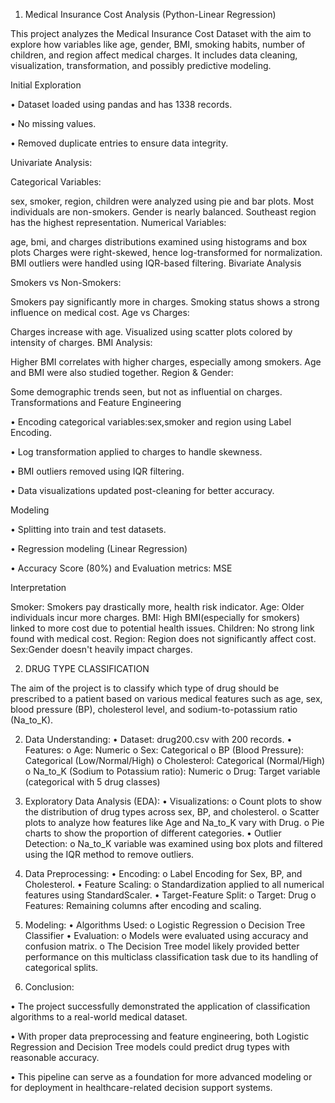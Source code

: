 1)  Medical Insurance Cost Analysis (Python-Linear Regression)

This project analyzes the Medical Insurance Cost Dataset with the aim to explore how variables like age, gender, BMI, smoking habits, number of children, and region affect medical charges. It includes data cleaning, visualization, transformation, and possibly predictive modeling.

Initial Exploration

• Dataset loaded using pandas and has 1338 records.

• No missing values.

• Removed duplicate entries to ensure data integrity.

Univariate Analysis:

Categorical Variables:

sex, smoker, region, children were analyzed using pie and bar plots.
Most individuals are non-smokers.
Gender is nearly balanced.
Southeast region has the highest representation.
Numerical Variables:

age, bmi, and charges distributions examined using histograms and box plots
Charges were right-skewed, hence log-transformed for normalization.
BMI outliers were handled using IQR-based filtering.
Bivariate Analysis

Smokers vs Non-Smokers:

Smokers pay significantly more in charges.
Smoking status shows a strong influence on medical cost.
Age vs Charges:

Charges increase with age.
Visualized using scatter plots colored by intensity of charges.
BMI Analysis:

Higher BMI correlates with higher charges, especially among smokers.
Age and BMI were also studied together.
Region & Gender:

Some demographic trends seen, but not as influential on charges.
Transformations and Feature Engineering

• Encoding categorical variables:sex,smoker and region using Label Encoding.

• Log transformation applied to charges to handle skewness.

• BMI outliers removed using IQR filtering.

• Data visualizations updated post-cleaning for better accuracy.

Modeling

• Splitting into train and test datasets.

• Regression modeling (Linear Regression)

• Accuracy Score (80%) and Evaluation metrics: MSE

Interpretation

Smoker: Smokers pay drastically more, health risk indicator.
Age: Older individuals incur more charges.
BMI: High BMI(especially for smokers) linked to more cost due to potential health issues.
Children: No strong link found with medical cost.
Region: Region does not significantly affect cost.
Sex:Gender doesn't heavily impact charges.

2)  DRUG TYPE CLASSIFICATION


The aim of the project is to  classify which type of drug should be prescribed to a patient based on various medical features such as age, sex, blood pressure (BP), cholesterol level, and sodium-to-potassium ratio (Na_to_K).

2. Data Understanding:
•	Dataset: drug200.csv with 200 records.
•	Features:
o	Age: Numeric
o	Sex: Categorical
o	BP (Blood Pressure): Categorical (Low/Normal/High)
o	Cholesterol: Categorical (Normal/High)
o	Na_to_K (Sodium to Potassium ratio): Numeric
o	Drug: Target variable (categorical with 5 drug classes)

3. Exploratory Data Analysis (EDA):
•	Visualizations:
o	Count plots to show the distribution of drug types across sex, BP, and cholesterol.
o	Scatter plots to analyze how features like Age and Na_to_K vary with Drug.
o	Pie charts to show the proportion of different categories.
•	Outlier Detection:
o	Na_to_K variable was examined using box plots and filtered using the IQR method to remove outliers.

4. Data Preprocessing:
•	Encoding:
o	Label Encoding for Sex, BP, and Cholesterol.
•	Feature Scaling:
o	Standardization applied to all numerical features using StandardScaler.
•	Target-Feature Split:
o	Target: Drug
o	Features: Remaining columns after encoding and scaling.

5. Modeling:
•	Algorithms Used:
o	Logistic Regression
o	Decision Tree Classifier
•	Evaluation:
o	Models were evaluated using accuracy and confusion matrix.
o	The Decision Tree model likely provided better performance on this multiclass classification task due to its handling of categorical splits.

6. Conclusion:
   
•	The project successfully demonstrated the application of classification algorithms to a real-world medical dataset.

•	With proper data preprocessing and feature engineering, both Logistic Regression and Decision Tree models could predict drug types with reasonable accuracy.

•	This pipeline can serve as a foundation for more advanced modeling or for deployment in healthcare-related decision support systems.

   










